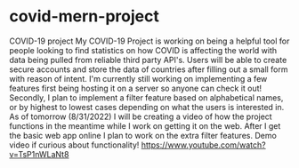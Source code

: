# covid-mern-project
COVID-19 project
My COVID-19 Project is working on being a helpful tool for people looking to find statistics on how COVID is affecting the world with data being pulled
from reliable third party API's. Users will be able to create secure accounts and store the data of countries after filling out a small form with reason of intent.
I'm currently still working on implementing a few features first being hosting it on a server so anyone can check it out! Secondly, I plan to implement a filter feature
based on alphabetical names, or by highest to lowest cases depending on what the users is interested in.
As of tomorrow (8/31/2022) I will be creating a video of how the project functions in the meantime while I work on getting it on the web.
After I get the basic web app online I plan to work on the extra filter features.
Demo video if curious about functionality!
https://www.youtube.com/watch?v=TsP1nWLaNt8

